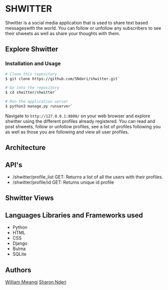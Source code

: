 # SHWITTER
Shwitter is a social media application that is used to share text based messageswith the world.
You can follow or unfollow any subscribers to see their shweets as well as share your thoughts with them.

## Explore Shwitter
### Installation and Usage
```bash
# Clone this repository
$ git clone https://github.com/SNderi/shwitter.git`

# Go into the repository
$ cd shwitter/shwitter`

# Run the application server
$ python3 manage.py runserver`
```

Navigate to `http://127.0.0.1:8000/` on your web browser and explore shwitter using the different profiles already registered.
You can read and post shweets, follow or unfollow profiles, see a list of profiles following you as well as those you are following and view all user profiles.

## Architecture
## API's
- /shwitter/profile_list
GET: Returns a list of all the users with their profiles.
- /shwitter/profile/id
GET: Returns unique id profile
## Shwitter Views
## Languages Libraries and Frameworks used
- Python
- HTML
- CSS
- Django
- Bulma
- SQLite
## Authors
[William Mwangi](./https://github.com/william-4)
[Sharon Nderi](./https://github.com/SNderi)
